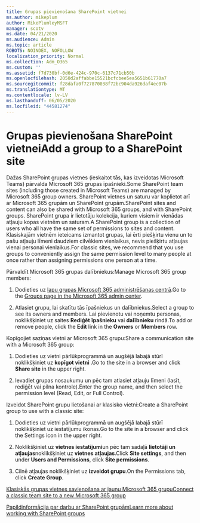 ```yaml
---
title: Grupas pievienošana SharePoint vietnei
ms.author: mikeplum
author: MikePlumleyMSFT
manager: scotv
ms.date: 04/21/2020
ms.audience: Admin
ms.topic: article
ROBOTS: NOINDEX, NOFOLLOW
localization_priority: Normal
ms.collection: Adm_O365
ms.custom: ''
ms.assetid: f7d730bf-0d6e-424c-970c-6137c71cb50b
ms.openlocfilehash: 2050d2affabbe15521bcfcbee5ea5651b61770a7
ms.sourcegitcommit: f28dafa0f727870038f72bc904da926daf4ec07b
ms.translationtype: MT
ms.contentlocale: lv-LV
ms.lasthandoff: 06/05/2020
ms.locfileid: "44581274"
---
```

# <a name="add-a-group-to-a-sharepoint-site"></a><span data-ttu-id="ec463-102">Grupas pievienošana SharePoint vietnei</span><span class="sxs-lookup"><span data-stu-id="ec463-102">Add a group to a SharePoint site</span></span>

<span data-ttu-id="ec463-103">Dažas SharePoint grupas vietnes (ieskaitot tās, kas izveidotas Microsoft Teams) pārvalda Microsoft 365 grupas īpašnieki.</span><span class="sxs-lookup"><span data-stu-id="ec463-103">Some SharePoint team sites (including those created in Microsoft Teams) are managed by Microsoft 365 group owners.</span></span> <span data-ttu-id="ec463-104">SharePoint vietnes un saturu var koplietot arī ar Microsoft 365 grupām un SharePoint grupām.</span><span class="sxs-lookup"><span data-stu-id="ec463-104">SharePoint sites and content can also be shared with Microsoft 365 groups, and with SharePoint groups.</span></span> <span data-ttu-id="ec463-105">SharePoint grupa ir lietotāju kolekcija, kuriem visiem ir vienādas atļauju kopas vietnēm un saturam.</span><span class="sxs-lookup"><span data-stu-id="ec463-105">A SharePoint group is a collection of users who all have the same set of permissions to sites and content.</span></span> <span data-ttu-id="ec463-106">Klasiskajām vietnēm ieteicams izmantot grupas, lai ērti piešķirtu vienu un to pašu atļauju līmeni daudziem cilvēkiem vienlaikus, nevis piešķirtu atļaujas vienai personai vienlaikus.</span><span class="sxs-lookup"><span data-stu-id="ec463-106">For classic sites, we recommend that you use groups to conveniently assign the same permission level to many people at once rather than assigning permissions one person at a time.</span></span>
  
<span data-ttu-id="ec463-107">Pārvaldīt Microsoft 365 grupas dalībniekus:</span><span class="sxs-lookup"><span data-stu-id="ec463-107">Manage Microsoft 365 group members:</span></span>
  
1. <span data-ttu-id="ec463-108">Dodieties uz [lapu grupas Microsoft 365 administrēšanas centrā](https://portal.office.com/adminportal/home#/groups).</span><span class="sxs-lookup"><span data-stu-id="ec463-108">Go to the [Groups page in the Microsoft 365 admin center](https://portal.office.com/adminportal/home#/groups).</span></span>
    
2. <span data-ttu-id="ec463-109">Atlasiet grupu, lai skatītu tās īpašniekus un dalībniekus.</span><span class="sxs-lookup"><span data-stu-id="ec463-109">Select a group to see its owners and members.</span></span> <span data-ttu-id="ec463-110">Lai pievienotu vai noņemtu personas, noklikšķiniet uz saites **Rediģēt** **īpašnieku** vai **dalībnieku** rindā.</span><span class="sxs-lookup"><span data-stu-id="ec463-110">To add or remove people, click the **Edit** link in the **Owners** or **Members** row.</span></span> 
    
<span data-ttu-id="ec463-111">Kopīgojiet saziņas vietni ar Microsoft 365 grupu:</span><span class="sxs-lookup"><span data-stu-id="ec463-111">Share a communication site with a Microsoft 365 group:</span></span>
  
1. <span data-ttu-id="ec463-112">Dodieties uz vietni pārlūkprogrammā un augšējā labajā stūrī noklikšķiniet uz **kopīgot vietni** .</span><span class="sxs-lookup"><span data-stu-id="ec463-112">Go to the site in a browser and click **Share site** in the upper right.</span></span> 
    
2. <span data-ttu-id="ec463-113">Ievadiet grupas nosaukumu un pēc tam atlasiet atļauju līmeni (lasīt, rediģēt vai pilna kontrole).</span><span class="sxs-lookup"><span data-stu-id="ec463-113">Enter the group name, and then select the permission level (Read, Edit, or Full Control).</span></span>
    
<span data-ttu-id="ec463-114">Izveidot SharePoint grupu lietošanai ar klasisko vietni:</span><span class="sxs-lookup"><span data-stu-id="ec463-114">Create a SharePoint group to use with a classic site:</span></span>
  
1. <span data-ttu-id="ec463-115">Dodieties uz vietni pārlūkprogrammā un augšējā labajā stūrī noklikšķiniet uz iestatījumu ikonas.</span><span class="sxs-lookup"><span data-stu-id="ec463-115">Go to the site in a browser and click the Settings icon in the upper right.</span></span>
    
2. <span data-ttu-id="ec463-116">Noklikšķiniet uz **vietnes iestatījumi**un pēc tam sadaļā **lietotāji un atļaujas**noklikšķiniet uz **vietnes atļaujas**.</span><span class="sxs-lookup"><span data-stu-id="ec463-116">Click **Site settings**, and then under **Users and Permissions**, click **Site permissions**.</span></span>
    
3. <span data-ttu-id="ec463-117">Cilnē atļaujas noklikšķiniet uz **izveidot grupu**.</span><span class="sxs-lookup"><span data-stu-id="ec463-117">On the Permissions tab, click **Create Group**.</span></span>
    
[<span data-ttu-id="ec463-118">Klasiskās grupas vietnes savienošana ar jaunu Microsoft 365 grupu</span><span class="sxs-lookup"><span data-stu-id="ec463-118">Connect a classic team site to a new Microsoft 365 group</span></span>](https://go.microsoft.com/fwlink/?linkid=2008654)
  
[<span data-ttu-id="ec463-119">Papildinformācija par darbu ar SharePoint grupām</span><span class="sxs-lookup"><span data-stu-id="ec463-119">Learn more about working with SharePoint groups</span></span>](https://go.microsoft.com/fwlink/?linkid=874658)
  

